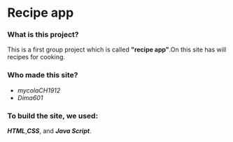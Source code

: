 ﻿# Recipe app
 
### What is this project?
This is a first group project which is called __"recipe app"__.On this site has will recipes for cooking.

### Who made this site?
* _mycolaCH1912_
* _Dima601_
  
 ### To build the site, we used: 
 *__HTML__*,*__CSS__*, and *__Java Script__*.
